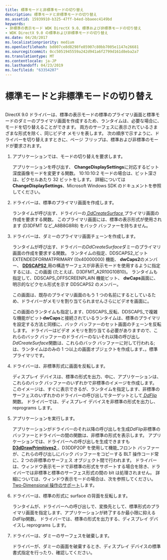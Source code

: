```yaml
---
title: 標準モードと非標準モードの切り替え
description: 標準モードと非標準モードの切り替え
ms.assetid: 15939910-b325-47ff-b4ed-bbaeec4149bd
keywords:
- 非標準の表示モード WDK DirectX 9.0、標準および非標準モードの切り替え
- WDK DirectX 9.0 の標準および非標準モードの切り替え
ms.date: 04/20/2017
ms.localizationpriority: medium
ms.openlocfilehash: bd007ce8d8298fe85907c80bb7005e1147e26681
ms.sourcegitcommit: 0cc5051945559a242d941a6f2799d161d8eba2a7
ms.translationtype: MT
ms.contentlocale: ja-JP
ms.lasthandoff: 04/23/2019
ms.locfileid: "63354207"
---
```

# <a name="switching-between-standard-and-nonstandard-modes"></a>標準モードと非標準モードの切り替え


## <span id="ddk_switching_between_standard_and_nonstandard_modes_gg"></span><span id="DDK_SWITCHING_BETWEEN_STANDARD_AND_NONSTANDARD_MODES_GG"></span>


DirectX 9.0 ドライバーは、標準の表示モードの標準のプライマリ画面と標準モードのダミーのプライマリ画面を作成するため、ランタイムは、必要な場合に、モードを切り替えることができます。 両方のサーフェスに表示されているさまざまな形式を除く、同じビデオ メモリを表します。 次の順序で示すように、ドライバーを切り替えますときに、ページ フリップは、標準および非標準のモードが要求されます。

1.  アプリケーションでは、モードの切り替えを要求します。

    アプリケーションを呼び出す、 **ChangeDisplaySettings**に対応するビット深度画像モードを変更する関数。 10:10:10:2 モードの場合は、ビット深さは、ピクセルあたり 32 ビットをします。 詳細については**ChangeDisplaySettings**、Microsoft Windows SDK のドキュメントを参照してください。

2.  ドライバーは、標準のプライマリ画面を作成します。

    ランタイムが呼び出す、ドライバーの[ *DdCreateSurface* ](https://msdn.microsoft.com/library/windows/hardware/ff549263)プライマリ画面の作成を要求する関数。 このプライマリ画面には、標準の表示形式が使用されます (D3DFMT など\_A8B8G8R8) をバック バッファーを持ちません。

3.  ドライバーは、ダミーのプライマリ画面チェーンを作成します。

    ランタイムが呼び出す、ドライバーの*DdCreateSurface*ダミーのプライマリ画面の作成を要求する関数。 ランタイムの指定、DDSCAPS2\_ビット EXTENDEDFORMATPRIMARY (0x40000000) 機能、 **dwCaps2**のメンバー、 [ **DDSCAPS2** ](https://msdn.microsoft.com/library/windows/hardware/ff550292)用の構造サーフェスが非表示モードを使用するように指定するには、この画面 (たとえば、D3DFMT\_A2R10G10B10)。 ランタイムも指定して、DDSCAPS\_OFFSCREENPLAIN 機能ビット、 **dwCaps**画面に、明示的なピクセル形式を示す DDSCAPS2 のメンバー。

    この画面は、既存のプライマリ画面のもう 1 つの名前にするとしているため、ドライバーがメモリを割り当てられませんさらにビデオを画面に。

    この画面のランタイムも指定します、DDSCAPS\_反転、DDSCAPS\_で複雑な機能がビット**dwCaps**と接続されているランタイムは、標準のプライマリを設定する方法と同様に、バック バッファーのセット画面のチェーンを反転します。 ドライバーはビデオ メモリを割り当てる必要がありますので、これらのバック バッファーのドライバーのないそれ以降の呼び出し*DdCreateSurface*関数は、これらのバック バッファーに対して行われる; は、ランタイムはのみの 1 つ以上の画面オブジェクトを作成します、。標準プライマリです。

4.  ドライバーは、非標準形式に画面を反転します。

    ディスプレイ デバイスは、標準の形式を出力、中に、アプリケーションは、これらのバック バッファーのいずれかで非標準のイメージを作成します。 このイメージは、すぐに表示できるが、ランタイムを指定します、非標準のサーフェスのいずれかのドライバーの呼び出しでターゲットとして[ *DdFlip* ](https://msdn.microsoft.com/library/windows/hardware/ff549306)関数。 ドライバーでは、ディスプレイ デバイスを非標準の形式を出力し、reprograms します。

5.  アプリケーションを実行します。

    アプリケーションがドライバーのそれ以降の呼び出しを生成*DdFlip*非標準のバッファーとドライバーの間の関数は、非標準の形式を表示します。 アプリケーションでは、ドライバーへの呼び出しを生成できますも[ **D3dDrawPrimitives2** ](https://msdn.microsoft.com/library/windows/hardware/ff544704) 、D3DDP2OP を使用して機能\_フロント バッファーが、これらの呼び出しにバック バッファーをコピーする BLT 操作コード常に、2 つの非標準のサーフェス オブジェクト間で行われます。 ドライバーは、ウィンドウ表示モードで非標準の形式をサポートする場合を除き、ドライバーでは非標準と標準のサーフェス形式の間の blt は処理されません。 詳細については、ウィンドウ表示モードの場合は、次を参照してください。 [Two-Dimensional 操作のサポート](supporting-two-dimensional-operations.md)します。

6.  ドライバーは、標準の形式に surface の背面を反転します。

    ランタイムが、ドライバーへの呼び出しで、変換先として、標準形式のプライマリ画面を指定します、アプリケーションが終了するか最小限に抑える*DdFlip*関数。 ドライバーでは、標準の形式を出力する、ディスプレイ デバイスし reprograms します。

7.  ドライバーは、ダミーのサーフェスを破棄します。

    ドライバーが、ダミーの画面を破棄するとき、ディスプレイ デバイスの標準書式指定を行ったり、確認してください。

 

 





